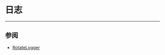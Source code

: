 # 日志

---

## 参阅

- [RotateLogger](https://github.com/lightyears1998/code-sandbox/blob/master/lang/python/logging/rotate_logger.py)

